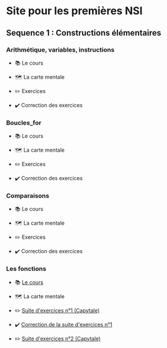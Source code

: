 # Site pour les premières NSI

## Sequence 1 : Constructions élémentaires

### Arithmétique, variables, instructions

+ :books: Le cours

+ :world_map: La carte mentale

+ :pencil2: Exercices

+ :heavy_check_mark: Correction des exercices
  
### Boucles_for

+ :books: Le cours

+ :world_map: La carte mentale

+ :pencil2: Exercices

+ :heavy_check_mark: Correction des exercices
  
### Comparaisons

+ :books: Le cours

+ :world_map: La carte mentale

+ :pencil2: Exercices

+ :heavy_check_mark: Correction des exercices
  
### Les fonctions

+ :books: [Le cours](https://github.com/BriceMetthey/Premiere-NSI/blob/main/Sequence_1_constructions_elementaires/4_Fonctions/Cours.pdf)

+ :world_map: La carte mentale

+ :pencil2: [Suite d'exercices n°1 (Capytale) ](https://capytale2.ac-paris.fr/web/c/72de-4121685)

+ :heavy_check_mark: [Correction de la suite d'exercices n°1](https://github.com/BriceMetthey/Premiere-NSI/blob/main/Sequence_1_constructions_elementaires/4_Fonctions/Exercices_corrig%C3%A9s.pdf)

+ :pencil2: [Suite d'exercices n°2 (Capytale) ](https://capytale2.ac-paris.fr/web/c/f8dc-4210705)



